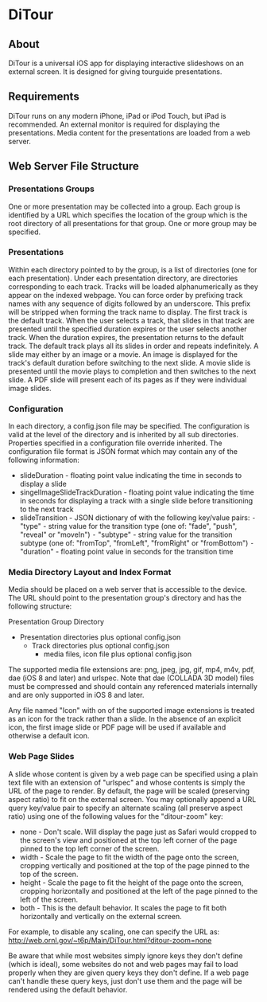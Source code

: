 # DiTour

## About
DiTour is a universal iOS app for displaying interactive slideshows on an external screen. It is designed for giving tourguide presentations. 

## Requirements
DiTour runs on any modern iPhone, iPad or iPod Touch, but iPad is recommended. An external monitor is required for displaying the presentations. Media content for the presentations are loaded from a web server.

## Web Server File Structure

### Presentations Groups
One or more presentation may be collected into a group. Each group is identified by a URL which specifies the location of the group which is the root directory of all presentations for that group. One or more group may be specified.

### Presentations
Within each directory pointed to by the group, is a list of directories (one for each presentation). Under each presentation directory, are directories corresponding to each track. Tracks will be loaded alphanumerically as they appear on the indexed webpage. You can force order by prefixing track names with any sequence of digits followed by an underscore. This prefix will be stripped when forming the track name to display. The first track is the default track. When the user selects a track, that slides in that track are presented until the specified duration expires or the user selects another track. When the duration expires, the presentation returns to the default track. The default track plays all its slides in order and repeats indefinitely. A slide may either by an image or a movie. An image is displayed for the track's default duration before switching to the next slide. A movie slide is presented until the movie plays to completion and then switches to the next slide. A PDF slide will present each of its pages as if they were individual image slides.

### Configuration
In each directory, a config.json file may be specified. The configuration is valid at the level of the directory and is inherited by all sub directories. Properties specified in a configuration file override inherited. The configuration file format is JSON format which may contain any of the following information:
*	slideDuration  - floating point value indicating the time in seconds to display a slide
*	singelImageSlideTrackDuration - floating point value indicating the time in seconds for displaying a track with a single slide before transitioning to the next track
*	slideTransition - JSON dictionary of with the following key/value pairs:
  ⁃	"type" - string value for the transition type (one of:  "fade", "push", "reveal" or "moveIn")
  ⁃	"subtype" - string value for the transition subtype (one of: "fromTop", "fromLeft", "fromRight" or "fromBottom")
  ⁃	"duration" - floating point value in seconds for the transition time

### Media Directory Layout and Index Format
Media should be placed on a web server that is accessible to the device. The URL should point to the presentation group's directory and has the following structure:

Presentation Group Directory
- Presentation directories plus optional config.json
  - Track directories plus optional config.json
    - media files, icon file plus optional config.json

The supported media file extensions are: png, jpeg, jpg, gif, mp4, m4v, pdf, dae (iOS 8 and later) and urlspec. Note that dae (COLLADA 3D model) files must be compressed and should contain any referenced materials internally and are only supported in iOS 8 and later.

Any file named "Icon" with on of the supported image extensions is treated as an icon for the track rather than a slide. In the absence of an explicit icon, the first image slide or PDF page will be used if available and otherwise a default icon.

### Web Page Slides
A slide whose content is given by a web page can be specified using a plain text file with an extension of "urlspec" and whose contents is simply the URL of the page to render. By default, the page will be scaled (preserving aspect ratio) to fit on the external screen. You may optionally append a URL query key/value pair to specify an alternate scaling (all preserve aspect ratio) using one of the following values for the "ditour-zoom" key:
*	none		- Don't scale. Will display the page just as Safari would cropped to the screen's view and positioned at the top left corner of the page pinned to the top left corner of the screen.
*	width		- Scale the page to fit the width of the page onto the screen, cropping vertically and positioned at the top of the page pinned to the top of the screen.
*	height	- Scale the page to fit the height of the page onto the screen, cropping horizontally and positioned at the left of the page pinned to the left of the screen.
*	both		- This is the default behavior. It scales the page to fit both horizontally and vertically on the external screen.

For example, to disable any scaling, one can specify the URL as: http://web.ornl.gov/~t6p/Main/DiTour.html?ditour-zoom=none

Be aware that while most websites simply ignore keys they don't define (which is ideal), some websites do not and web pages may fail to load properly when they are given query keys they don't define. If a web page can't handle these query keys, just don't use them and the page will be rendered using the default behavior.

